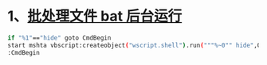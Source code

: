 # 1、[批处理文件 bat 后台运行](https://www.cnblogs.com/sheng-247/p/10528160.html)

```bash
if "%1"=="hide" goto CmdBegin
start mshta vbscript:createobject("wscript.shell").run("""%~0"" hide",0)(window.close)&&exit
:CmdBegin
```

